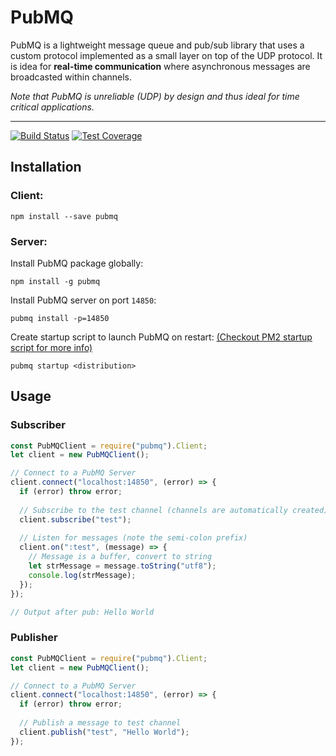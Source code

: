 # PubMQ
PubMQ is a lightweight message queue and pub/sub library that uses a custom protocol implemented as a small layer on top of the UDP protocol. It is idea for **real-time communication** where asynchronous messages are broadcasted within channels.

*Note that PubMQ is unreliable (UDP) by design and thus ideal for time critical applications.*

------

[![Build Status](https://travis-ci.org/schahriar/pubmq.svg?branch=master)](https://travis-ci.org/schahriar/pubmq)
[![Test Coverage](https://codeclimate.com/github/schahriar/pubmq/badges/coverage.svg)](https://codeclimate.com/github/schahriar/pubmq/coverage)

## Installation
### Client:
```
npm install --save pubmq
```
### Server:
Install PubMQ package globally:
```
npm install -g pubmq
```
Install PubMQ server on port `14850`:
```
pubmq install -p=14850
```
Create startup script to launch PubMQ on restart: [(Checkout PM2 startup script for more info)](http://pm2.keymetrics.io/docs/usage/startup/)
```
pubmq startup <distribution>
```

## Usage
### Subscriber
```javascript
const PubMQClient = require("pubmq").Client;
let client = new PubMQClient();

// Connect to a PubMQ Server
client.connect("localhost:14850", (error) => {
  if (error) throw error;
  
  // Subscribe to the test channel (channels are automatically created)
  client.subscribe("test");
  
  // Listen for messages (note the semi-colon prefix)
  client.on(":test", (message) => {
    // Message is a buffer, convert to string
    let strMessage = message.toString("utf8");
    console.log(strMessage);
  });
});

// Output after pub: Hello World
```
### Publisher
```javascript
const PubMQClient = require("pubmq").Client;
let client = new PubMQClient();

// Connect to a PubMQ Server
client.connect("localhost:14850", (error) => {
  if (error) throw error;
  
  // Publish a message to test channel
  client.publish("test", "Hello World");
});
```